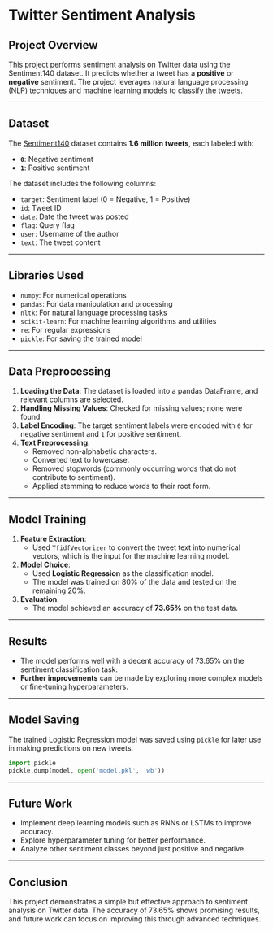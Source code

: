 
# Twitter Sentiment Analysis

## Project Overview
This project performs sentiment analysis on Twitter data using the Sentiment140 dataset. It predicts whether a tweet has a **positive** or **negative** sentiment. The project leverages natural language processing (NLP) techniques and machine learning models to classify the tweets.

---

## Dataset
The [Sentiment140](https://www.kaggle.com/datasets/kazanova/sentiment140) dataset contains **1.6 million tweets**, each labeled with:
- **`0`**: Negative sentiment
- **`1`**: Positive sentiment

The dataset includes the following columns:
- `target`: Sentiment label (0 = Negative, 1 = Positive)
- `id`: Tweet ID
- `date`: Date the tweet was posted
- `flag`: Query flag
- `user`: Username of the author
- `text`: The tweet content

---

## Libraries Used
- `numpy`: For numerical operations
- `pandas`: For data manipulation and processing
- `nltk`: For natural language processing tasks
- `scikit-learn`: For machine learning algorithms and utilities
- `re`: For regular expressions
- `pickle`: For saving the trained model

---

## Data Preprocessing
1. **Loading the Data**: The dataset is loaded into a pandas DataFrame, and relevant columns are selected.
2. **Handling Missing Values**: Checked for missing values; none were found.
3. **Label Encoding**: The target sentiment labels were encoded with `0` for negative sentiment and `1` for positive sentiment.
4. **Text Preprocessing**:
   - Removed non-alphabetic characters.
   - Converted text to lowercase.
   - Removed stopwords (commonly occurring words that do not contribute to sentiment).
   - Applied stemming to reduce words to their root form.

---

## Model Training
1. **Feature Extraction**: 
   - Used `TfidfVectorizer` to convert the tweet text into numerical vectors, which is the input for the machine learning model.
2. **Model Choice**: 
   - Used **Logistic Regression** as the classification model.
   - The model was trained on 80% of the data and tested on the remaining 20%.
3. **Evaluation**: 
   - The model achieved an accuracy of **73.65%** on the test data.

---

## Results
- The model performs well with a decent accuracy of 73.65% on the sentiment classification task.
- **Further improvements** can be made by exploring more complex models or fine-tuning hyperparameters.

---

## Model Saving
The trained Logistic Regression model was saved using `pickle` for later use in making predictions on new tweets.

```python
import pickle
pickle.dump(model, open('model.pkl', 'wb'))
```
---
## Future Work
- Implement deep learning models such as RNNs or LSTMs to improve accuracy.
- Explore hyperparameter tuning for better performance.
- Analyze other sentiment classes beyond just positive and negative.

---

## Conclusion
This project demonstrates a simple but effective approach to sentiment analysis on Twitter data. The accuracy of 73.65% shows promising results, and future work can focus on improving this through advanced techniques.

